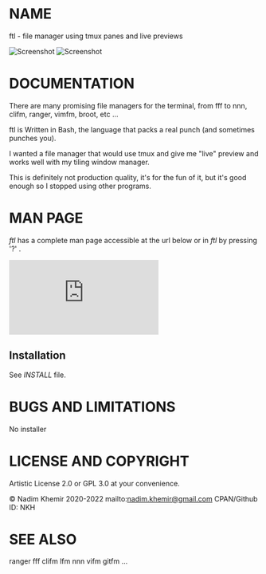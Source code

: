 # NAME

ftl - file manager using tmux panes and live previews

![Screenshot](https://raw.github.com/nkh/ftl/master/screenshots/ftl.png)
![Screenshot](https://raw.github.com/nkh/ftl/master/screenshots/image_preview.png)

# DOCUMENTATION

There are many promising file managers for the terminal, from fff to nnn, clifm, ranger, vimfm, broot, etc ... 

ftl is Written in Bash, the language that packs a real punch (and sometimes punches you).

I wanted a file manager that would use tmux and give me "live" preview and works well with my tiling window manager.

This is definitely not production quality, it's for the fun of it, but it's good enough so I stopped using other programs.

# MAN PAGE

*ftl* has a complete man page accessible at the url below or in *ftl* by pressing '?' .

![Manpage](https://github.com/nkh/ftl/blob/main/config/ftl/etc/man/ftl.md)

## Installation
See *INSTALL* file.

# BUGS AND LIMITATIONS

No installer

# LICENSE AND COPYRIGHT

Artistic License 2.0 or GPL 3.0 at your convenience.

© Nadim Khemir 2020-2022
mailto:nadim.khemir@gmail.com
CPAN/Github ID: NKH

# SEE ALSO
ranger
fff
clifm
lfm
nnn
vifm
gitfm
…
